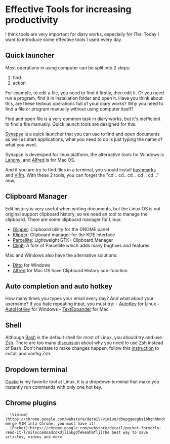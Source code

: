 # Effective Tools for increasing productivity

I think tools are very important for diary works, especially for ITer. Today I want to introduce some effective tools I used every day.



## Quick launcher
Most operations in using computer can be split into 2 steps:

   1. find
   2. action

For example, to edit a file, you need to find it firstly, then edit it.
Or you need run a program, find it in installation folder and open it.
Have you think about this, are these tedious operations full of your diary works?
Why you need to find a file or program manually without using computer itself?

Find and open file is a very common task in diary works, but it's inefficient to find a file manually.
Quick launch tools are designed for this.

[Synapse](https://launchpad.net/synapse-project) is a quick launcher that you can use to find and open documents as well as start applications,
what you need to do is just typing the name of what you want.

Synapse is developed for linux platform, the alternative tools for Windows is [Lanchy](http://www.launchy.net/), and [Alfred](http://www.alfredapp.com/) is for Mac OS.


And if you are try to find files in a terminal, you should install [bashmarks](https://github.com/huyng/bashmarks) and [Vifm](http://vifm.sourceforge.net/).
With these 2 tools, you can forget the "cd .. cd.. cd .. cd .. cd .." now.


## Clipboard Manager

Edit history is very useful when writing documents, but the Linux OS is not original support clipboard history, so we need an tool to manage the clipboard.
There are some clipboard manager for Linux:

* [Glipper](https://launchpad.net/glipper): Clipboard utility for the GNOME panel
* [Klipper](http://userbase.kde.org/Klipper): Clipboard manager for the KDE interface
* [Parcellite](http://parcellite.sourceforge.net/): Lightweight GTK+ Clipboard Manager
* [ClipIt](https://apps.ubuntu.com/cat/applications/clipit/): A fork of Parcellite which adds many bugfixes and features

Mac and Windows also have the alternative solutions:

* [Ditto](http://ditto-cp.sourceforge.net/) for Windows
* [Alfred](http://www.alfredapp.com/) for Mac OS have Clipboard History sub-function


## Auto completion and auto hotkey
How many times you types your email every day? And what about your username? If you hate repeating input, you must try:
    - [AutoKey](https://code.google.com/p/autokey/) for Linux
    - [AutoHotKey](http://www.autohotkey.com/) for Windows
    - [TextExpander](https://smilesoftware.com/TextExpander/index.html) for Mac



## Shell
Although [Bash](http://en.wikipedia.org/wiki/Bash_(Unix_shell)) is the default shell for most of Linux, you should try and use [Zsh](http://zsh.sourceforge.net/).
There are too many [discussion](https://www.google.com.sg/search?q=bash++zsh&oq=bash++zsh&aqs=chrome..69i57j0l5.3879j0j4&sourceid=chrome&espv=210&es_sm=119&ie=UTF-8) about why you need to use Zsh instead of Bash.
Don't hesitate to make changes happen, follow this [instruction](https://github.com/robbyrussell/oh-my-zsh) to install and config Zsh.



## Dropdown terminal

[Guake](https://github.com/Guake/guake/) is my favorite tool at Linux, it is a dropdown terminal that make you instantly run commands
with only one hot key.


## Chrome plugins

    - [Vimium](https://chrome.google.com/webstore/detail/vimium/dbepggeogbaibhgnhhndojpepiihcmeb) merge VIM into Chrome, you must have it!
    - [Pocket](https://chrome.google.com/webstore/detail/pocket-formerly-read-it-l/niloccemoadcdkdjlinkgdfekeahmflj)The best way to save articles, videos and more







